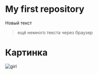 # My first repository
Новый текст
> ещё немного текста через браузер
# Картинка
![girl](IMG_3031.jpg)